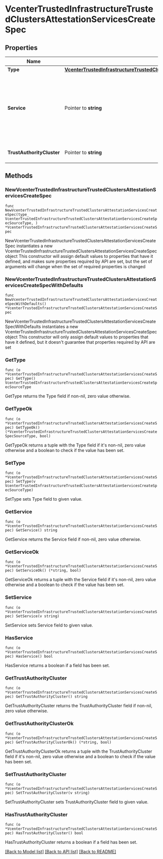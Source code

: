 # VcenterTrustedInfrastructureTrustedClustersAttestationServicesCreateSpec

## Properties

Name | Type | Description | Notes
------------ | ------------- | ------------- | -------------
**Type** | [**VcenterTrustedInfrastructureTrustedClustersAttestationServicesCreateSpecSourceType**](VcenterTrustedInfrastructureTrustedClustersAttestationServicesCreateSpecSourceType.md) |  | 
**Service** | Pointer to **string** | The service&#39;s unique ID. This field is optional and it is only relevant when the value of Services.CreateSpec.type is SERVICE. When clients pass a value of this structure as a parameter, the field must be an identifier for the resource type: vcenter.trusted_infrastructure.attestation.Service. When operations return a value of this structure as a result, the field will be an identifier for the resource type: vcenter.trusted_infrastructure.attestation.Service. | [optional] 
**TrustAuthorityCluster** | Pointer to **string** | The attestation cluster&#39;s unique ID. This field is optional and it is only relevant when the value of Services.CreateSpec.type is CLUSTER. | [optional] 

## Methods

### NewVcenterTrustedInfrastructureTrustedClustersAttestationServicesCreateSpec

`func NewVcenterTrustedInfrastructureTrustedClustersAttestationServicesCreateSpec(type_ VcenterTrustedInfrastructureTrustedClustersAttestationServicesCreateSpecSourceType, ) *VcenterTrustedInfrastructureTrustedClustersAttestationServicesCreateSpec`

NewVcenterTrustedInfrastructureTrustedClustersAttestationServicesCreateSpec instantiates a new VcenterTrustedInfrastructureTrustedClustersAttestationServicesCreateSpec object
This constructor will assign default values to properties that have it defined,
and makes sure properties required by API are set, but the set of arguments
will change when the set of required properties is changed

### NewVcenterTrustedInfrastructureTrustedClustersAttestationServicesCreateSpecWithDefaults

`func NewVcenterTrustedInfrastructureTrustedClustersAttestationServicesCreateSpecWithDefaults() *VcenterTrustedInfrastructureTrustedClustersAttestationServicesCreateSpec`

NewVcenterTrustedInfrastructureTrustedClustersAttestationServicesCreateSpecWithDefaults instantiates a new VcenterTrustedInfrastructureTrustedClustersAttestationServicesCreateSpec object
This constructor will only assign default values to properties that have it defined,
but it doesn't guarantee that properties required by API are set

### GetType

`func (o *VcenterTrustedInfrastructureTrustedClustersAttestationServicesCreateSpec) GetType() VcenterTrustedInfrastructureTrustedClustersAttestationServicesCreateSpecSourceType`

GetType returns the Type field if non-nil, zero value otherwise.

### GetTypeOk

`func (o *VcenterTrustedInfrastructureTrustedClustersAttestationServicesCreateSpec) GetTypeOk() (*VcenterTrustedInfrastructureTrustedClustersAttestationServicesCreateSpecSourceType, bool)`

GetTypeOk returns a tuple with the Type field if it's non-nil, zero value otherwise
and a boolean to check if the value has been set.

### SetType

`func (o *VcenterTrustedInfrastructureTrustedClustersAttestationServicesCreateSpec) SetType(v VcenterTrustedInfrastructureTrustedClustersAttestationServicesCreateSpecSourceType)`

SetType sets Type field to given value.


### GetService

`func (o *VcenterTrustedInfrastructureTrustedClustersAttestationServicesCreateSpec) GetService() string`

GetService returns the Service field if non-nil, zero value otherwise.

### GetServiceOk

`func (o *VcenterTrustedInfrastructureTrustedClustersAttestationServicesCreateSpec) GetServiceOk() (*string, bool)`

GetServiceOk returns a tuple with the Service field if it's non-nil, zero value otherwise
and a boolean to check if the value has been set.

### SetService

`func (o *VcenterTrustedInfrastructureTrustedClustersAttestationServicesCreateSpec) SetService(v string)`

SetService sets Service field to given value.

### HasService

`func (o *VcenterTrustedInfrastructureTrustedClustersAttestationServicesCreateSpec) HasService() bool`

HasService returns a boolean if a field has been set.

### GetTrustAuthorityCluster

`func (o *VcenterTrustedInfrastructureTrustedClustersAttestationServicesCreateSpec) GetTrustAuthorityCluster() string`

GetTrustAuthorityCluster returns the TrustAuthorityCluster field if non-nil, zero value otherwise.

### GetTrustAuthorityClusterOk

`func (o *VcenterTrustedInfrastructureTrustedClustersAttestationServicesCreateSpec) GetTrustAuthorityClusterOk() (*string, bool)`

GetTrustAuthorityClusterOk returns a tuple with the TrustAuthorityCluster field if it's non-nil, zero value otherwise
and a boolean to check if the value has been set.

### SetTrustAuthorityCluster

`func (o *VcenterTrustedInfrastructureTrustedClustersAttestationServicesCreateSpec) SetTrustAuthorityCluster(v string)`

SetTrustAuthorityCluster sets TrustAuthorityCluster field to given value.

### HasTrustAuthorityCluster

`func (o *VcenterTrustedInfrastructureTrustedClustersAttestationServicesCreateSpec) HasTrustAuthorityCluster() bool`

HasTrustAuthorityCluster returns a boolean if a field has been set.


[[Back to Model list]](../README.md#documentation-for-models) [[Back to API list]](../README.md#documentation-for-api-endpoints) [[Back to README]](../README.md)


